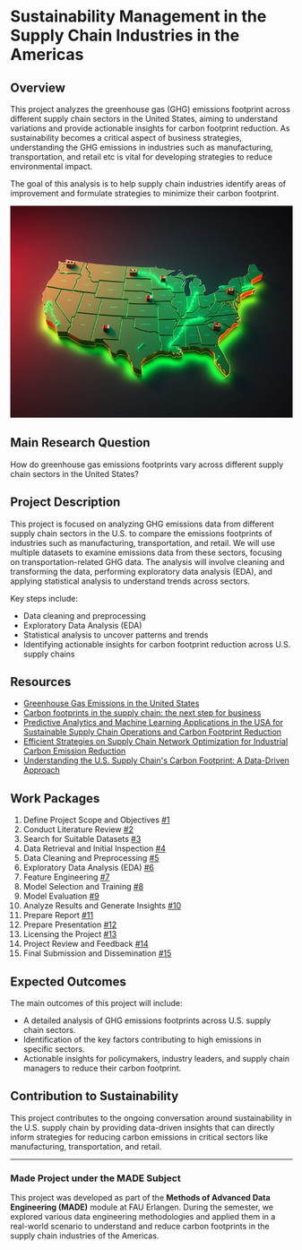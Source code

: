 # Sustainability Management in the Supply Chain Industries in the Americas

## Overview

This project analyzes the greenhouse gas (GHG) emissions footprint across different supply chain sectors in the United States, aiming to understand variations and provide actionable insights for carbon footprint reduction. As sustainability becomes a critical aspect of business strategies, understanding the GHG emissions in industries such as manufacturing, transportation, and retail etc is vital for developing strategies to reduce environmental impact.

The goal of this analysis is to help supply chain industries identify areas of improvement and formulate strategies to minimize their carbon footprint.

![alt text](<project/Project Sustainability.jpg>)

## Main Research Question

How do greenhouse gas emissions footprints vary across different supply chain sectors in the United States?

## Project Description

This project is focused on analyzing GHG emissions data from different supply chain sectors in the U.S. to compare the emissions footprints of industries such as manufacturing, transportation, and retail. We will use multiple datasets to examine emissions data from these sectors, focusing on transportation-related GHG data. The analysis will involve cleaning and transforming the data, performing exploratory data analysis (EDA), and applying statistical analysis to understand trends across sectors.

Key steps include:
- Data cleaning and preprocessing
- Exploratory Data Analysis (EDA)
- Statistical analysis to uncover patterns and trends
- Identifying actionable insights for carbon footprint reduction across U.S. supply chains

## Resources

- [Greenhouse Gas Emissions in the United States](https://net0.com/blog/greenhouse-gas-emissions-in-the-united-states)
- [Carbon footprints in the supply chain: the next step for business](https://openknowledge.fao.org/server/api/core/bitstreams/a9d7fdd3-1699-4fd5-bd9e-e7f1aee9c781/content)
- [Predictive Analytics and Machine Learning Applications in the USA for Sustainable Supply Chain Operations and Carbon Footprint Reduction](https://www.researchgate.net/profile/Mahfuz-Alam-11/publication/382689843_Predictive_Analytics_and_Machine_Learning_Applications_in_the_USA_for_Sustainable_Supply_Chain_Operations_and_Carbon_Footprint_Reduction/links/66ab2fb74433ad480e8a15cb/Predictive-Analytics-and-Machine-Learning-Applications-in-the-USA-for-Sustainable-Supply-Chain-Operations-and-Carbon-Footprint-Reduction.pdf)
- [Efficient Strategies on Supply Chain Network Optimization for Industrial Carbon Emission Reduction](https://arxiv.org/abs/2404.16863)
- [Understanding the U.S. Supply Chain's Carbon Footprint: A Data-Driven Approach](https://www.sciencedirect.com/science/article/abs/pii/S0925527324000355)

## Work Packages

1. Define Project Scope and Objectives [#1](https://github.com/monikaits44/made-project/issues/1)
2. Conduct Literature Review [#2](https://github.com/monikaits44/made-project/issues/2)
3. Search for Suitable Datasets [#3](https://github.com/monikaits44/made-project/issues/3)
4. Data Retrieval and Initial Inspection [#4](https://github.com/monikaits44/made-project/issues/4)
5. Data Cleaning and Preprocessing [#5](https://github.com/monikaits44/made-project/issues/5)
6. Exploratory Data Analysis (EDA) [#6](https://github.com/monikaits44/made-project/issues/6)
7. Feature Engineering [#7](https://github.com/monikaits44/made-project/issues/7)
8. Model Selection and Training [#8](https://github.com/monikaits44/made-project/issues/8)
9. Model Evaluation [#9](https://github.com/monikaits44/made-project/issues/9)
10. Analyze Results and Generate Insights [#10](https://github.com/monikaits44/made-project/issues/10)
11. Prepare Report [#11](https://github.com/monikaits44/made-project/issues/11)
12. Prepare Presentation [#12](https://github.com/monikaits44/made-project/issues/12)
13. Licensing the Project [#13](https://github.com/monikaits44/made-project/issues/13)
14. Project Review and Feedback [#14](https://github.com/monikaits44/made-project/issues/14)
15. Final Submission and Dissemination [#15](https://github.com/monikaits44/made-project/issues/15)

## Expected Outcomes

The main outcomes of this project will include:
- A detailed analysis of GHG emissions footprints across U.S. supply chain sectors.
- Identification of the key factors contributing to high emissions in specific sectors.
- Actionable insights for policymakers, industry leaders, and supply chain managers to reduce their carbon footprint.

## Contribution to Sustainability

This project contributes to the ongoing conversation around sustainability in the U.S. supply chain by providing data-driven insights that can directly inform strategies for reducing carbon emissions in critical sectors like manufacturing, transportation, and retail.

---

### Made Project under the MADE Subject

This project was developed as part of the **Methods of Advanced Data Engineering (MADE)** module at FAU Erlangen. During the semester, we explored various data engineering methodologies and applied them in a real-world scenario to understand and reduce carbon footprints in the supply chain industries of the Americas.
